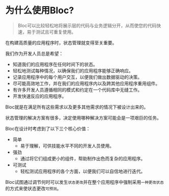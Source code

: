 # 为什么使用Bloc?

> Bloc可以比较轻松地将展示层的代码与业务逻辑分开，从而使您的代码快速，易于测试且可重复使用。

在构建高质量的应用程序时，状态管理就变得至关重要。

我们作为开发人员总是希望：

- 知道我们的应用程序在任何时间下的状态。
- 轻松地测试每种情况，以确保我们的应用程序能够正确响应。
- 记录应用程序中的每个用户交互，以便我们做出数据驱动的决策。
- 尽可能高效地工作，并在我们的应用程序内以及跨其他应用程序重用组件。
- 有许多开发人员遵循相同的模式和约定在一个代码库中无缝工作。
- 开发快速反应的应用程序。

Bloc就是在满足所有这些需求以及更多其他需求的情况下被设计出来的。

状态管理的解决方案有很多，决定使用哪种解决方案可能会是一项艰巨的任务。

Bloc在设计时考虑到了以下三个核心价值：

- 简单
  - 易于理解，可供技能水平不同的开发人员使用。
- 强劲
  - 通过将它们组成更小的组件，帮助制作出色而复杂的应用程序。
- 可测试
  - 轻松测试应用程序的各个方面，以便我们可以自信地进行迭代。

Bloc试图通过调节何时可以发生`状态更改`并在整个应用程序中强制采用`一种更改状态`的方式来使状态更改`可预测`。
